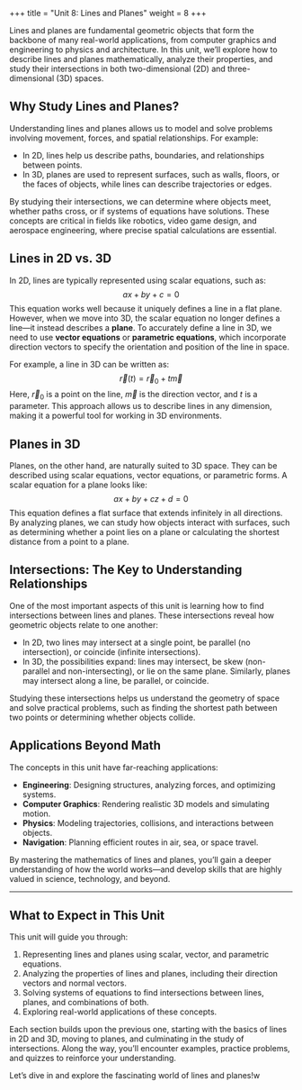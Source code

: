 +++
title = "Unit 8: Lines and Planes"
weight = 8
+++

Lines and planes are fundamental geometric objects that form the backbone of many real-world applications, from computer graphics and engineering to physics and architecture. In this unit, we’ll explore how to describe lines and planes mathematically, analyze their properties, and study their intersections in both two-dimensional (2D) and three-dimensional (3D) spaces.

## Why Study Lines and Planes?

Understanding lines and planes allows us to model and solve problems involving movement, forces, and spatial relationships. For example:
- In 2D, lines help us describe paths, boundaries, and relationships between points.
- In 3D, planes are used to represent surfaces, such as walls, floors, or the faces of objects, while lines can describe trajectories or edges.

By studying their intersections, we can determine where objects meet, whether paths cross, or if systems of equations have solutions. These concepts are critical in fields like robotics, video game design, and aerospace engineering, where precise spatial calculations are essential.

## Lines in 2D vs. 3D

In 2D, lines are typically represented using scalar equations, such as:
$$
ax + by + c = 0
$$
This equation works well because it uniquely defines a line in a flat plane. However, when we move into 3D, the scalar equation no longer defines a line—it instead describes a **plane**. To accurately define a line in 3D, we need to use **vector equations** or **parametric equations**, which incorporate direction vectors to specify the orientation and position of the line in space.

For example, a line in 3D can be written as:
$$
\vec{r}(t) = \vec{r}_0 + t\vec{m}
$$
Here, $\vec{r}_0$ is a point on the line, $\vec{m}$ is the direction vector, and $t$ is a parameter. This approach allows us to describe lines in any dimension, making it a powerful tool for working in 3D environments.

## Planes in 3D

Planes, on the other hand, are naturally suited to 3D space. They can be described using scalar equations, vector equations, or parametric forms. A scalar equation for a plane looks like:
$$
ax + by + cz + d = 0
$$
This equation defines a flat surface that extends infinitely in all directions. By analyzing planes, we can study how objects interact with surfaces, such as determining whether a point lies on a plane or calculating the shortest distance from a point to a plane.

## Intersections: The Key to Understanding Relationships

One of the most important aspects of this unit is learning how to find intersections between lines and planes. These intersections reveal how geometric objects relate to one another:
- In 2D, two lines may intersect at a single point, be parallel (no intersection), or coincide (infinite intersections).
- In 3D, the possibilities expand: lines may intersect, be skew (non-parallel and non-intersecting), or lie on the same plane. Similarly, planes may intersect along a line, be parallel, or coincide.

Studying these intersections helps us understand the geometry of space and solve practical problems, such as finding the shortest path between two points or determining whether objects collide.

## Applications Beyond Math

The concepts in this unit have far-reaching applications:
- **Engineering**: Designing structures, analyzing forces, and optimizing systems.
- **Computer Graphics**: Rendering realistic 3D models and simulating motion.
- **Physics**: Modeling trajectories, collisions, and interactions between objects.
- **Navigation**: Planning efficient routes in air, sea, or space travel.

By mastering the mathematics of lines and planes, you’ll gain a deeper understanding of how the world works—and develop skills that are highly valued in science, technology, and beyond.

---

## What to Expect in This Unit

This unit will guide you through:
1. Representing lines and planes using scalar, vector, and parametric equations.
2. Analyzing the properties of lines and planes, including their direction vectors and normal vectors.
3. Solving systems of equations to find intersections between lines, planes, and combinations of both.
4. Exploring real-world applications of these concepts.

Each section builds upon the previous one, starting with the basics of lines in 2D and 3D, moving to planes, and culminating in the study of intersections. Along the way, you’ll encounter examples, practice problems, and quizzes to reinforce your understanding.

Let’s dive in and explore the fascinating world of lines and planes!w
